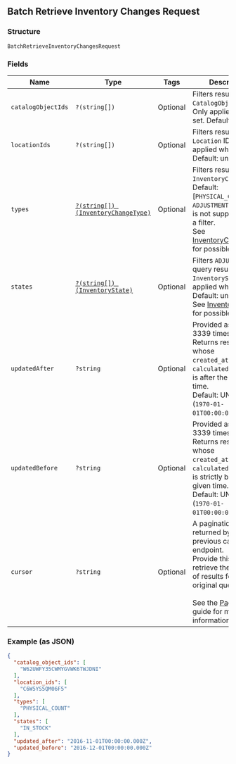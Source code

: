 ## Batch Retrieve Inventory Changes Request

### Structure

`BatchRetrieveInventoryChangesRequest`

### Fields

| Name | Type | Tags | Description |
|  --- | --- | --- | --- |
| `catalogObjectIds` | `?(string[])` | Optional | Filters results by `CatalogObject` ID.<br>Only applied when set. Default: unset. |
| `locationIds` | `?(string[])` | Optional | Filters results by `Location` ID. Only<br>applied when set. Default: unset. |
| `types` | [`?(string[]) (InventoryChangeType)`](/doc/models/inventory-change-type.md) | Optional | Filters results by `InventoryChangeType`.<br>Default: [`PHYSICAL_COUNT`, `ADJUSTMENT`]. `TRANSFER` is not supported as<br>a filter.<br>See [InventoryChangeType](#type-inventorychangetype) for possible values |
| `states` | [`?(string[]) (InventoryState)`](/doc/models/inventory-state.md) | Optional | Filters `ADJUSTMENT` query results by<br>`InventoryState`. Only applied when set.<br>Default: unset.<br>See [InventoryState](#type-inventorystate) for possible values |
| `updatedAfter` | `?string` | Optional | Provided as an RFC 3339 timestamp. Returns results whose<br>`created_at` or `calculated_at` value is after the given time.<br>Default: UNIX epoch (`1970-01-01T00:00:00Z`). |
| `updatedBefore` | `?string` | Optional | Provided as an RFC 3339 timestamp. Returns results whose<br>`created_at` or `calculated_at` value is strictly before the given time.<br>Default: UNIX epoch (`1970-01-01T00:00:00Z`). |
| `cursor` | `?string` | Optional | A pagination cursor returned by a previous call to this endpoint.<br>Provide this to retrieve the next set of results for the original query.<br><br>See the [Pagination](https://developer.squareup.com/docs/working-with-apis/pagination) guide for more information. |

### Example (as JSON)

```json
{
  "catalog_object_ids": [
    "W62UWFY35CWMYGVWK6TWJDNI"
  ],
  "location_ids": [
    "C6W5YS5QM06F5"
  ],
  "types": [
    "PHYSICAL_COUNT"
  ],
  "states": [
    "IN_STOCK"
  ],
  "updated_after": "2016-11-01T00:00:00.000Z",
  "updated_before": "2016-12-01T00:00:00.000Z"
}
```

